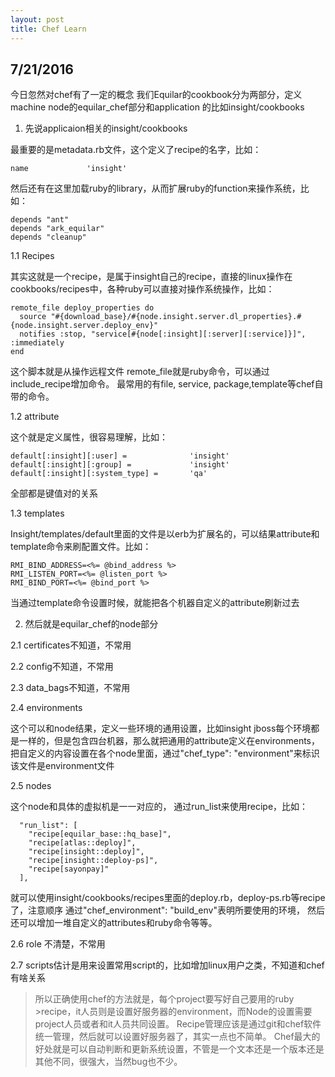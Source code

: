 ```yaml
---
layout: post
title: Chef Learn 
---
```


7/21/2016
---------
今日忽然对chef有了一定的概念
我们Equilar的cookbook分为两部分，定义machine node的equilar_chef部分和application 的比如insight/cookbooks

1. 先说applicaion相关的insight/cookbooks

最重要的是metadata.rb文件，这个定义了recipe的名字，比如：
```
name             'insight'
```

然后还有在这里加载ruby的library，从而扩展ruby的function来操作系统，比如：
```
depends "ant"
depends "ark_equilar"
depends "cleanup"
```

1.1 Recipes

其实这就是一个recipe，是属于insight自己的recipe，直接的linux操作在cookbooks/recipes中，各种ruby可以直接对操作系统操作，比如：
```
remote_file deploy_properties do
  source "#{download_base}/#{node.insight.server.dl_properties}.#{node.insight.server.deploy_env}"
  notifies :stop, "service[#{node[:insight][:server][:service]}]", :immediately
end
```

这个脚本就是从操作远程文件
remote_file就是ruby命令，可以通过include_recipe增加命令。
最常用的有file, service, package,template等chef自带的命令。

1.2 attribute

这个就是定义属性，很容易理解，比如：
```
default[:insight][:user] =              'insight'
default[:insight][:group] =             'insight'
default[:insight][:system_type] =       'qa'
```

全部都是键值对的关系

1.3 templates

Insight/templates/default里面的文件是以erb为扩展名的，可以结果attribute和template命令来刷配置文件。比如：
```
RMI_BIND_ADDRESS=<%= @bind_address %>
RMI_LISTEN_PORT=<%= @listen_port %>
RMI_BIND_PORT=<%= @bind_port %>
```

当通过template命令设置时候，就能把各个机器自定义的attribute刷新过去

2. 然后就是equilar_chef的node部分

2.1 certificates不知道，不常用

2.2 config不知道，不常用

2.3 data_bags不知道，不常用

2.4 environments

这个可以和node结果，定义一些环境的通用设置，比如insight jboss每个环境都是一样的，但是包含四台机器，那么就把通用的attribute定义在environments，把自定义的内容设置在各个node里面，通过"chef_type": "environment"来标识该文件是environment文件

2.5 nodes

这个node和具体的虚拟机是一一对应的，
通过run_list来使用recipe，比如：
```
  "run_list": [
    "recipe[equilar_base::hq_base]",
    "recipe[atlas::deploy]",
    "recipe[insight::deploy]",
    "recipe[insight::deploy-ps]",
    "recipe[sayonpay]"
  ],
```

就可以使用insight/cookbooks/recipes里面的deploy.rb，deploy-ps.rb等recipe了，注意顺序 
通过"chef_environment": "build_env"表明所要使用的环境，
然后还可以增加一堆自定义的attributes和ruby命令等等。

2.6 role 不清楚，不常用

2.7 scripts估计是用来设置常用script的，比如增加linux用户之类，不知道和chef有啥关系

>所以正确使用chef的方法就是，每个project要写好自己要用的ruby >recipe，it人员则是设置好服务器的environment，而Node的设置需要project人员或者和it人员共同设置。
>Recipe管理应该是通过git和chef软件统一管理，然后就可以设置好服务器了，其实一点也不简单。
>Chef最大的好处就是可以自动判断和更新系统设置，不管是一个文本还是一个版本还是其他不同，很强大，当然bug也不少。
